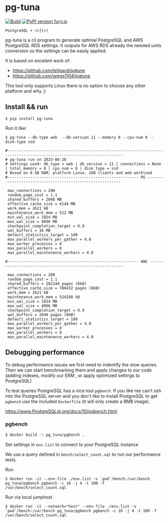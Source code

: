 # pg-tuna

[![Build](https://github.com/delijati/pg-tuna/workflows/pg-tuna/badge.svg)](https://github.com/delijati/pg-tuna)
[![PyPI version fury.io](https://badge.fury.io/py/pg-tuna.svg)](https://pypi.python.org/pypi/pg-tuna/)

```
PostgreSQL + <({(>(
```

pg-tuna is a cli program to generate optimal PostgreSQL and AWS PostgreSQL RDS
settings. It outputs for AWS RDS already the needed units conversion so the
settings can be easily applied.

It is based on excelent work of:

- https://github.com/le0pard/pgtune
- https://github.com/gregs1104/pgtune

This tool only supports Linux there is no option to choose any other platform
and why ;)

## Install && run

```
$ pip install pg-tuna
```

Run it like:

```
$ pg-tuna --db-type web  --db-version 11 --memory 8 --cpu-num 8 --disk-type ssd

#-------------------------------------------------------------------------------------------------------------------------
# pg-tuna run on 2023-06-28
# Settings used: db_type = web | db_version = 11 | connections = None | total_memory = 8 | cpu_num = 8 | disk_type = ssd 
# Based on 8 GB RAM, platform Linux, 200 clients and web workload
#---------------------------------------------------------- PG ----------------------------------------------------------

 max_connections = 200
 random_page_cost = 1.1
 shared_buffers = 2048 MB
 effective_cache_size = 6144 MB
 work_mem = 2621 kB
 maintenance_work_mem = 512 MB
 min_wal_size = 1024 MB
 max_wal_size = 4096 MB
 checkpoint_completion_target = 0.9
 wal_buffers = 16 MB
 default_statistics_target = 100
 max_parallel_workers_per_gather = 4.0
 max_worker_processes = 8
 max_parallel_workers = 8
 max_parallel_maintenance_workers = 4.0

#---------------------------------------------------------- AWS ----------------------------------------------------------

 max_connections = 200
 random_page_cost = 1.1
 shared_buffers = 262144 pages (8kB)
 effective_cache_size = 786432 pages (8kB)
 work_mem = 2621 kB
 maintenance_work_mem = 524288 kB
 min_wal_size = 1024 MB
 max_wal_size = 4096 MB
 checkpoint_completion_target = 0.9
 wal_buffers = 2048 pages (8kB)
 default_statistics_target = 100
 max_parallel_workers_per_gather = 4.0
 max_worker_processes = 8
 max_parallel_workers = 8
 max_parallel_maintenance_workers = 4.0

```

## Debugging performance

To debug performance issues we first need to indentify the slow queries. Then
we can start benchmarking them and apply changes to our code (adding indexes,
modify our ERM , or apply optimized settings to PostgreSQL)

To test queries PostgreSQL has a nice tool `pgbench`. If you like me can't ssh into
the PostgreSQL server and you don't like to install PostgreSQL to get `pgbench`
use the included `Dockerfile` (it will only create a 8MB image).

https://www.PostgreSQLql.org/docs/10/pgbench.html

### pgbench
```bash
$ docker build -t pg_tuna/pgbench .
```
Set settings in `env.list` to connect to your PostgreSQL instance

We use a query defined in `bench/select_count.sql` to run our performance
tests.

Run
```
$ docker run -it --env-file ./env.list -v `pwd`/bench:/var/bench pg_tuna/pgbench pgbench -c 10 -j 4 -t 100 -f /var/bench/select_count.sql
```

Run via local jumphost
```
$ docker run -it --network="host" --env-file ./env.list -v `pwd`/bench:/var/bench pg_tuna/pgbench pgbench -c 10 -j 4 -t 100 -f /var/bench/select_count.sql
```
